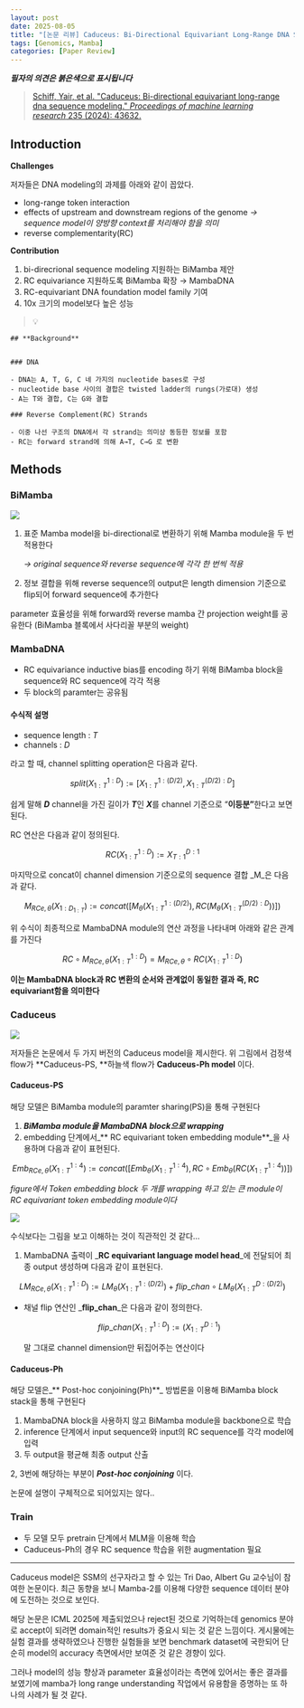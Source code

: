 ```yaml
---
layout: post
date: 2025-08-05
title: "[논문 리뷰] Caduceus: Bi-Directional Equivariant Long-Range DNA Sequence Modeling"
tags: [Genomics, Mamba]
categories: [Paper Review]
---
```


<span class="notion-red">_**필자의 의견은 붉은색으로 표시됩니다**_</span>


> [Schiff, Yair, et al. "Caduceus: Bi-directional equivariant long-range dna sequence modeling." ](https://pmc.ncbi.nlm.nih.gov/articles/PMC12189541/)[_Proceedings of machine learning research_](https://pmc.ncbi.nlm.nih.gov/articles/PMC12189541/)[ 235 (2024): 43632.](https://pmc.ncbi.nlm.nih.gov/articles/PMC12189541/)



## Introduction


**Challenges**


저자들은 DNA modeling의 과제를 아래와 같이 꼽았다.

- long-range token interaction
- effects of upstream and downstream regions of the genome 
_→ sequence model이 양방향 context를 처리해야 함을 의미_
- reverse complementarity(RC)

**Contribution**

1. bi-direcrional sequence modeling 지원하는 BiMamba 제안
1. RC equivariance 지원하도록 BiMamba 확장 → MambaDNA
1. RC-equivariant DNA foundation model family 기여
1. 10x 크기의 model보다 높은 성능

> 💡 


	## **Background**


	### DNA

	- DNA는 A, T, G, C 네 가지의 nucleotide bases로 구성
	- nucleotide base 사이의 결합은 twisted ladder의 rungs(가로대) 생성
	- A는 T와 결합, C는 G와 결합

	### Reverse Complement(RC) Strands

	- 이중 나선 구조의 DNA에서 각 strand는 의미상 동등한 정보를 포함
	- RC는 forward strand에 의해 A→T, C→G 로 변환


## Methods



### BiMamba


![](https://prod-files-secure.s3.us-west-2.amazonaws.com/542b861c-36a8-4051-84e5-8804b6728dba/2c247d59-7815-4980-99f0-8f0d21f445a7/image.png?X-Amz-Algorithm=AWS4-HMAC-SHA256&X-Amz-Content-Sha256=UNSIGNED-PAYLOAD&X-Amz-Credential=ASIAZI2LB466XPA3W4BU%2F20250817%2Fus-west-2%2Fs3%2Faws4_request&X-Amz-Date=20250817T004521Z&X-Amz-Expires=3600&X-Amz-Security-Token=IQoJb3JpZ2luX2VjEDgaCXVzLXdlc3QtMiJGMEQCIApZJGNpGzsfRgXCVqyfmRV3crRJy8LrpbVpiYzMeFaqAiA%2FK3HiGBQeF7TrDb5%2F5zZ3RPwIgPNUDQlH41ffCEsGfCqIBAiB%2F%2F%2F%2F%2F%2F%2F%2F%2F%2F8BEAAaDDYzNzQyMzE4MzgwNSIMhLcw5NRdIWh5%2BfVdKtwD45brU289zIDhcqB777aSJE8m7BIRIrAlLCrqdk3Iv%2FncjPV2%2BeDfZzeUJ6mmsKaNglEc%2FxulgOOikxyg%2BwTVRTXKEXPJq8BPEqOnnZXG650ea8efRkts6yRsW0OVW9WbeIKGxcV46xt2Rg8s6hpnKpTdO5KMIIC2xOqTo8embpmNz6RYI5UeGxt%2F9430Je2e%2FKBWQNqHyr4ZLkGsYYE8OWm%2FvPqwoa8w08z9pJOW5kBKZ7ynoInOIWVPpIYxainxt0KfjAHaBBobXHnOcGIFgC%2FQuX9QOjBT%2BWfJNYjrQdv5w4ET4u04SihXHwyvONvfr1XA4W4aV8aqS%2FBG8TgSg%2FLacdhznaJ6OCy1b%2FON%2BRf3ynvj%2FtU1QwpvgNWClQrpKYW6hkHsidg9bcNxBF%2Bdls1wMPFmlEO8dCnu7kFZQRmhW5Cifuw9UfOAmiOyYz7BY08ijVialp11xTlhRhnkJjuBu%2Fc8AqDHEMAuugpc5HCIbqHepQgL5CpnkKW0mJj7FIjrVDaBF5rMv0dtI2DlAQO3oivzt%2BhLhtIT3UeKmHl7GGccpzKqUYPcUNnr7bdXGqZwminLPU92lcliQr1GZVbOpiqn06XgTltvo9HyEGrsPb9SDZ%2FL4uvMMJgwyLOExQY6pgGjLvrX1qO6c0OLHkjPc8XnRzCwJUQ3qjSwo7oylqAeNSL0LsOoOU%2BXYAHYcidiPvGGH5FOaRqbFJAOBi398OvuJS4CfaY03nK3dsgZGjbRp2izAnvc74ujPjYRLgWENbZUre3c6pWsv7xbogWasEedZsP48hkNt3UWIwzsSKeQRCJ3JhZOmDz5i74K2qbcru19yhXHRAIZp88xXQYMdyROA7ytDDkk&X-Amz-Signature=9c3bc1673950792ce1f2f8702020534cb174892a52d091f5153b36abc77b42f3&X-Amz-SignedHeaders=host&x-amz-checksum-mode=ENABLED&x-id=GetObject)

1. 표준 Mamba model을 bi-directional로 변환하기 위해 Mamba module을 두 번 적용한다

	_→ original sequence와 reverse sequence에 각각 한 번씩 적용_

1. 정보 결합을 위해 reverse sequence의 output은 length dimension 기준으로 flip되어 forward sequence에 추가한다

parameter 효율성을 위해 forward와 reverse mamba 간 projection weight를 공유한다 (BiMamba 블록에서 사다리꼴 부분의 weight)



### MambaDNA

- RC equivariance inductive bias를 encoding 하기 위해 BiMamba block을 sequence와 RC sequence에 각각 적용
- 두 block의 paramter는 공유됨


#### 수식적 설명

- sequence length : _T_
- channels : _D_

라고 할 때,  channel splitting operation은 다음과 같다.


$$
split(X^{1:D}_{1:T}):=[X^{1:(D/2)}_{1:T},X^{(D/2):D}_{1:T}]
$$


<span class="notion-red">쉽게 말해 </span><span class="notion-red">_**D**_</span><span class="notion-red"> channel을 가진 길이가 </span><span class="notion-red">_**T**_</span><span class="notion-red">인 </span><span class="notion-red">_**X**_</span><span class="notion-red">를 channel 기준으로 “</span><span class="notion-red">**이등분”**</span><span class="notion-red">한다고 보면 된다.</span>


RC 연산은 다음과 같이 정의된다.


$$
RC(X^{1:D}_{1:T}):=X^{D:1}_{T:1}
$$


마지막으로 concat이 channel dimension 기준으로의 sequence 결합 _M_은 다음과 같다.


$$
M_{RCe,\theta}(X_{1:D_{1:T}}):=concat([M_{\theta}(X^{1:(D/2)}_{1:T}),RC(M_{\theta}(X^{(D/2):D}_{1:T}))])
$$


위 수식이 최종적으로 MambaDNA module의 연산 과정을 나타내며 아래와 같은 관계를 가진다


$$
RC\circ M_{RCe,\theta}(X^{1:D}_{1:T}) = M_{RCe,\theta} \circ RC(X^{1:D}_{1:T})
$$


**이는 MambaDNA block과 RC 변환의 순서와 관계없이 동일한 결과 즉, RC equivariant함을 의미한다**



### Caduceus


![](https://prod-files-secure.s3.us-west-2.amazonaws.com/542b861c-36a8-4051-84e5-8804b6728dba/f94a60d7-8145-473b-aef9-7c68d3ec604a/image.png?X-Amz-Algorithm=AWS4-HMAC-SHA256&X-Amz-Content-Sha256=UNSIGNED-PAYLOAD&X-Amz-Credential=ASIAZI2LB466XPA3W4BU%2F20250817%2Fus-west-2%2Fs3%2Faws4_request&X-Amz-Date=20250817T004522Z&X-Amz-Expires=3600&X-Amz-Security-Token=IQoJb3JpZ2luX2VjEDgaCXVzLXdlc3QtMiJGMEQCIApZJGNpGzsfRgXCVqyfmRV3crRJy8LrpbVpiYzMeFaqAiA%2FK3HiGBQeF7TrDb5%2F5zZ3RPwIgPNUDQlH41ffCEsGfCqIBAiB%2F%2F%2F%2F%2F%2F%2F%2F%2F%2F8BEAAaDDYzNzQyMzE4MzgwNSIMhLcw5NRdIWh5%2BfVdKtwD45brU289zIDhcqB777aSJE8m7BIRIrAlLCrqdk3Iv%2FncjPV2%2BeDfZzeUJ6mmsKaNglEc%2FxulgOOikxyg%2BwTVRTXKEXPJq8BPEqOnnZXG650ea8efRkts6yRsW0OVW9WbeIKGxcV46xt2Rg8s6hpnKpTdO5KMIIC2xOqTo8embpmNz6RYI5UeGxt%2F9430Je2e%2FKBWQNqHyr4ZLkGsYYE8OWm%2FvPqwoa8w08z9pJOW5kBKZ7ynoInOIWVPpIYxainxt0KfjAHaBBobXHnOcGIFgC%2FQuX9QOjBT%2BWfJNYjrQdv5w4ET4u04SihXHwyvONvfr1XA4W4aV8aqS%2FBG8TgSg%2FLacdhznaJ6OCy1b%2FON%2BRf3ynvj%2FtU1QwpvgNWClQrpKYW6hkHsidg9bcNxBF%2Bdls1wMPFmlEO8dCnu7kFZQRmhW5Cifuw9UfOAmiOyYz7BY08ijVialp11xTlhRhnkJjuBu%2Fc8AqDHEMAuugpc5HCIbqHepQgL5CpnkKW0mJj7FIjrVDaBF5rMv0dtI2DlAQO3oivzt%2BhLhtIT3UeKmHl7GGccpzKqUYPcUNnr7bdXGqZwminLPU92lcliQr1GZVbOpiqn06XgTltvo9HyEGrsPb9SDZ%2FL4uvMMJgwyLOExQY6pgGjLvrX1qO6c0OLHkjPc8XnRzCwJUQ3qjSwo7oylqAeNSL0LsOoOU%2BXYAHYcidiPvGGH5FOaRqbFJAOBi398OvuJS4CfaY03nK3dsgZGjbRp2izAnvc74ujPjYRLgWENbZUre3c6pWsv7xbogWasEedZsP48hkNt3UWIwzsSKeQRCJ3JhZOmDz5i74K2qbcru19yhXHRAIZp88xXQYMdyROA7ytDDkk&X-Amz-Signature=dc9368e8d5d18f51557d7d4759ed46183d5258c843a629b77d11c4aa508c979a&X-Amz-SignedHeaders=host&x-amz-checksum-mode=ENABLED&x-id=GetObject)


저자들은 논문에서 두 가지 버전의 Caduceus model을 제시한다. 위 그림에서 검정색 flow가 **Caduceus-PS, **하늘색 flow가 **Caduceus-Ph model** 이다.



#### Caduceus-PS


해당 모델은 BiMamba module의 paramter sharing(PS)을 통해 구현된다

1. _**BiMamba module을 MambaDNA block으로 wrapping**_
1. embedding 단계에서_** RC equivariant token embedding module**_을 사용하며 다음과 같이 표현된다.

$$
Emb_{RCe,\theta}(X^{1:4}_{1:T}):=concat([Emb_{\theta}(X^{1:4}_{1:T}),RC \circ Emb_{\theta}(RC(X^{1:4}_{1:T}))])
$$


_figure에서 Token embedding block 두 개를 wrapping 하고 있는 큰 module이 RC equivariant token embedding module이다_


![](https://prod-files-secure.s3.us-west-2.amazonaws.com/542b861c-36a8-4051-84e5-8804b6728dba/b175e4da-71eb-4e91-8c23-a06dabe673c9/image.png?X-Amz-Algorithm=AWS4-HMAC-SHA256&X-Amz-Content-Sha256=UNSIGNED-PAYLOAD&X-Amz-Credential=ASIAZI2LB466XPA3W4BU%2F20250817%2Fus-west-2%2Fs3%2Faws4_request&X-Amz-Date=20250817T004522Z&X-Amz-Expires=3600&X-Amz-Security-Token=IQoJb3JpZ2luX2VjEDgaCXVzLXdlc3QtMiJGMEQCIApZJGNpGzsfRgXCVqyfmRV3crRJy8LrpbVpiYzMeFaqAiA%2FK3HiGBQeF7TrDb5%2F5zZ3RPwIgPNUDQlH41ffCEsGfCqIBAiB%2F%2F%2F%2F%2F%2F%2F%2F%2F%2F8BEAAaDDYzNzQyMzE4MzgwNSIMhLcw5NRdIWh5%2BfVdKtwD45brU289zIDhcqB777aSJE8m7BIRIrAlLCrqdk3Iv%2FncjPV2%2BeDfZzeUJ6mmsKaNglEc%2FxulgOOikxyg%2BwTVRTXKEXPJq8BPEqOnnZXG650ea8efRkts6yRsW0OVW9WbeIKGxcV46xt2Rg8s6hpnKpTdO5KMIIC2xOqTo8embpmNz6RYI5UeGxt%2F9430Je2e%2FKBWQNqHyr4ZLkGsYYE8OWm%2FvPqwoa8w08z9pJOW5kBKZ7ynoInOIWVPpIYxainxt0KfjAHaBBobXHnOcGIFgC%2FQuX9QOjBT%2BWfJNYjrQdv5w4ET4u04SihXHwyvONvfr1XA4W4aV8aqS%2FBG8TgSg%2FLacdhznaJ6OCy1b%2FON%2BRf3ynvj%2FtU1QwpvgNWClQrpKYW6hkHsidg9bcNxBF%2Bdls1wMPFmlEO8dCnu7kFZQRmhW5Cifuw9UfOAmiOyYz7BY08ijVialp11xTlhRhnkJjuBu%2Fc8AqDHEMAuugpc5HCIbqHepQgL5CpnkKW0mJj7FIjrVDaBF5rMv0dtI2DlAQO3oivzt%2BhLhtIT3UeKmHl7GGccpzKqUYPcUNnr7bdXGqZwminLPU92lcliQr1GZVbOpiqn06XgTltvo9HyEGrsPb9SDZ%2FL4uvMMJgwyLOExQY6pgGjLvrX1qO6c0OLHkjPc8XnRzCwJUQ3qjSwo7oylqAeNSL0LsOoOU%2BXYAHYcidiPvGGH5FOaRqbFJAOBi398OvuJS4CfaY03nK3dsgZGjbRp2izAnvc74ujPjYRLgWENbZUre3c6pWsv7xbogWasEedZsP48hkNt3UWIwzsSKeQRCJ3JhZOmDz5i74K2qbcru19yhXHRAIZp88xXQYMdyROA7ytDDkk&X-Amz-Signature=d187819f564a54b2aba8d8a5d39b58568e4316e1da0cf0362d87f993cc069928&X-Amz-SignedHeaders=host&x-amz-checksum-mode=ENABLED&x-id=GetObject)


<span class="notion-red">수식보다는 그림을 보고 이해하는 것이 직관적인 것 같다…</span>

1. MambaDNA 출력이 _**RC equivariant language model head**_에 전달되어 최종 output 생성하며 다음과 같이 표현된다.

$$
LM_{RCe,\theta}(X^{1:D}_{1:T}):= LM_{\theta}(X^{1:(D/2)}_{1:T})+flip\_chan\circ LM_{\theta}(X^{D:(D/2)}_{1:T})
$$

- 채널 flip 연산인 _**flip\_chan**_은 다음과 같이 정의한다.

	$$
	flip\_chan(X^{1:D}_{1:T}):=(X^{D:1}_{1:T})
	$$


	말 그대로 channel dimension만 뒤집어주는 연산이다



#### Caduceus-Ph


해당 모델은_** Post-hoc conjoining(Ph)**_ 방법론을 이용해 BiMamba block stack을 통해 구현된다

1. MambaDNA block을 사용하지 않고 BiMamba module을 backbone으로 학습
1. inference 단계에서 input sequence와 input의 RC sequence를 각각 model에 입력
1. 두 output을 평균해 최종 output 산출

2, 3번에 해당하는 부분이 _**Post-hoc conjoining**_ 이다.


<span class="notion-red">논문에 설명이 구체적으로 되어있지는 않다..</span>



### Train

- 두 모델 모두 pretrain 단계에서 MLM을 이용해 학습
- Caduceus-Ph의 경우 RC sequence 학습을 위한 augmentation 필요

---


<span class="notion-red">Caduceus model은 SSM의 선구자라고 할 수 있는 Tri Dao, Albert Gu 교수님이 참여한 논문이다. 최근 동향을 보니 Mamba-2를 이용해 다양한 sequence 데이터 분야에 도전하는 것으로 보인다.</span>


<span class="notion-red">해당 논문은 ICML 2025에 제출되었으나 reject된 것으로 기억하는데 genomics 분야로 accept이 되려면 domain적인 results가 중요시 되는 것 같은 느낌이다. 게시물에는 실험 결과를 생략하였으나 진행한 실험들을 보면 benchmark dataset에 국한되어 단순히 model의 accuracy 측면에서만 보여준 것 같은 경향이 있다.</span>


<span class="notion-red">그러나 model의 성능 향상과 parameter 효율성이라는 측면에 있어서는 좋은 결과를 보였기에 mamba가 long range understanding 작업에서 유용함을 증명하는 또 하나의 사례가 될 것 같다.</span>

